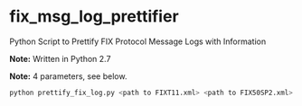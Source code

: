 # fix_msg_log_prettifier
Python Script to Prettify FIX Protocol Message Logs with Information

**Note:** Written in Python 2.7

**Note:** 4 parameters, see below.

```python
python prettify_fix_log.py <path to FIXT11.xml> <path to FIX50SP2.xml> <src log file> <output prettified log file>
```
